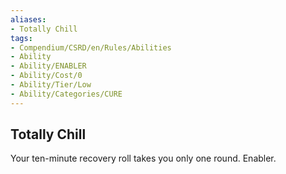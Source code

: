 ```yaml
---
aliases:
- Totally Chill
tags:
- Compendium/CSRD/en/Rules/Abilities
- Ability
- Ability/ENABLER
- Ability/Cost/0
- Ability/Tier/Low
- Ability/Categories/CURE
---
```


  
## Totally Chill  
Your ten-minute recovery roll takes you only one round. Enabler. 